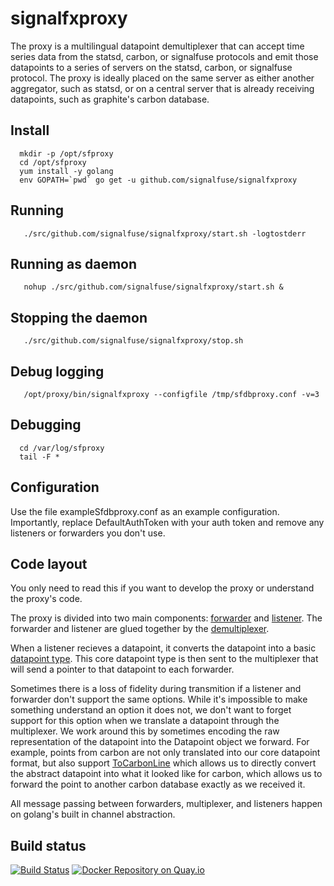 signalfxproxy
=============

The proxy is a multilingual datapoint demultiplexer that can accept time
series data from the statsd, carbon, or signalfuse protocols and emit
those datapoints to a series of servers on the statsd, carbon, or
signalfuse protocol.  The proxy is ideally placed on the same server as
either another aggregator, such as statsd, or on a central server that
is already receiving datapoints, such as graphite's carbon database.

Install
-------

```
  mkdir -p /opt/sfproxy
  cd /opt/sfproxy
  yum install -y golang
  env GOPATH=`pwd` go get -u github.com/signalfuse/signalfxproxy
 ```

Running
-------

```
   ./src/github.com/signalfuse/signalfxproxy/start.sh -logtostderr
 ```

Running as daemon
-----------------

```
   nohup ./src/github.com/signalfuse/signalfxproxy/start.sh &
 ```

Stopping the daemon
-------------------

```
   ./src/github.com/signalfuse/signalfxproxy/stop.sh
 ```

Debug logging
-------------

```
   /opt/proxy/bin/signalfxproxy --configfile /tmp/sfdbproxy.conf -v=3
 ```

Debugging
---------

```
  cd /var/log/sfproxy
  tail -F *
```

Configuration
-------------

Use the file exampleSfdbproxy.conf as an example configuration.  Importantly,
replace DefaultAuthToken with your auth token and remove any listeners or
forwarders you don't use.

Code layout
-----------

You only need to read this if you want to develop the proxy or understand
the proxy's code.

The proxy is divided into two main components: [forwarder](forwarder)
and [listener](listener).  The forwarder and listener are glued together
by the [demultiplexer](forwarder/demultiplexer.go).

When a listener recieves a datapoint, it converts the datapoint into a
basic [datapoint type](core/datapoint.go).  This core datapoint type is
then sent to the multiplexer that will send a pointer to that datapoint
to each forwarder.

Sometimes there is a loss of fidelity during transmition if a listener
and forwarder don't support the same options.  While it's impossible
to make something understand an option it does not, we don't want to
forget support for this option when we translate a datapoint through
the multiplexer.  We work around this by sometimes encoding the raw
representation of the datapoint into the Datapoint object we forward.
For example, points from carbon are not only translated into our core
datapoint format, but also support [ToCarbonLine](protocoltypes/carbon.go)
which allows us to directly convert the abstract datapoint into what it
looked like for carbon, which allows us to forward the point to another
carbon database exactly as we received it.

All message passing between forwarders, multiplexer, and listeners
happen on golang's built in channel abstraction.

Build status
------------

[![Build Status](https://travis-ci.org/signalfuse/signalfxproxy.svg?branch=master)](https://travis-ci.org/signalfuse/signalfxproxy)
[![Docker Repository on Quay.io](https://quay.io/repository/signalfuse/signalfxproxy/status
"Docker Repository on Quay.io")](https://quay.io/repository/signalfuse/signalfxproxy)
